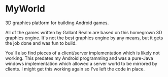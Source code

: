 # MyWorld

3D graphics platform for building Android games.

All of the games written by Gallant Realm are based on this homegrown 3D graphics engine.  It's not the best graphics engine by any means, but it gets the job done and was fun to build.

You'll also find pieces of a client/server implementation which is likely not working.  This predates my Android programming and was a pure-Java windows implementation which allowed a server world to be mirrored by clients.
I might get this working again so I've left the code in place.
